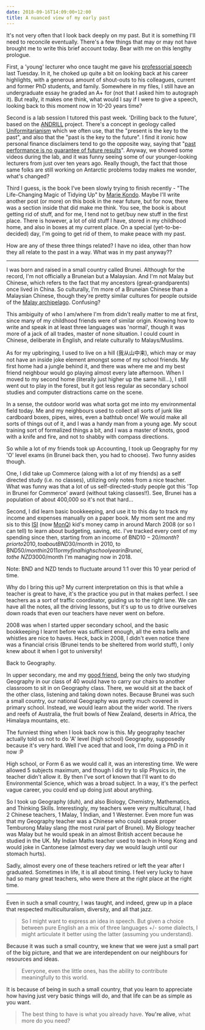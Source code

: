 ```yaml
---
date: 2018-09-16T14:09:00+12:00
title: A nuanced view of my early past
---
```


It's not very often that I look back deeply on my past.
But it is something I'll need to reconcile eventually.
There's a few things that may or may not have brought me to write this brief account today.
Bear with me on this lengthy prologue.

First, a 'young' lecturer who once taught me gave his [professorial speech](https://www.victoria.ac.nz/events/2018/09/glaciers-and-ice-sheets-in-a-changing-climate) last Tuesday.
In it, he choked up quite a bit on looking back at his career highlights, with a generous amount of shout-outs to his colleagues, current and former PhD students, and family.
Somewhere in my files, I still have an undergraduate essay he graded an A+ for (not that I asked him to autograph it).
But really, it makes one think, what would I say if I were to give a speech, looking back to this moment now in 10-20 years time?

Second is a lab session I tutored this past week.
'Drilling back to the future', based on the [ANDRILL](https://en.wikipedia.org/wiki/ANDRILL) project.
There's a concept in geology called [Uniformitarianism](https://en.wikipedia.org/wiki/Uniformitarianism) which we often use, that the "present is the key to the past", and also that the "past is the key to the future".
I find it ironic how personal finance disclaimers tend to go the opposite way, saying that "[past performance is no guarantee of future results](https://www.thesimpledollar.com/past-performance-is-not-a-guarantee-of-future-returns/)".
Anyway, we showed some videos during the lab, and it was funny seeing some of our younger-looking lecturers from just over ten years ago.
Really though, the fact that those same folks are still working on Antarctic problems today makes me wonder, what's changed?

Third I guess, is the book I've been slowly trying to finish recently - "The Life-Changing Magic of Tidying Up" by [Marie Kondo](https://en.wikipedia.org/wiki/Marie_Kondo).
Maybe I'll write another post (or more) on this book in the near future, but for now, there was a section inside that did make me think.
You see, the book is about getting rid of stuff, and for me, I tend not to get/buy new stuff in the first place.
There is however, a lot of old stuff I have, stored in my childhood home, and also in boxes at my current place.
On a special (yet-to-be-decided) day, I'm going to get rid of them, to make peace with my past.

How are any of these three things related?
I have no idea, other than how they all relate to the past in a way.
What was in my past anyway??

---

I was born and raised in a small country called Brunei.
Although for the record, I'm not officially a Bruneian but a Malaysian.
And I'm not Malay but Chinese, which refers to the fact that my ancestors (great-grandparents) once lived in China.
So culturally, I'm more of a Bruneian Chinese than a Malaysian Chinese, though they're pretty similar cultures for people outside of the [Malay archipelago](https://en.wikipedia.org/wiki/Malay_Archipelago).
Confusing?

This ambiguity of who I am/where I'm from didn't really matter to me at first, since many of my childhood friends were of similar origin.
Knowing how to write and speak in at least three languages was 'normal', though it was more of a jack of all trades, master of none situation.
I could count in Chinese, deliberate in English, and relate culturally to Malays/Muslims.

As for my upbringing, I used to live on a hill (我从山中来), which may or may not have an inside joke element amongst some of my school friends.
My first home had a jungle behind it, and there was where me and my best friend neighbour would go playing almost every late afternoon.
When I moved to my second home (literally just higher up the same hill...), I still went out to play in the forest, but it got less regular as secondary school studies and computer distractions came on the scene.

In a sense, the outdoor world was what sorta got me into my environmental field today.
Me and my neighbours used to collect all sorts of junk like cardboard boxes, pipes, wires, even a bathtub once!
We would make all sorts of things out of it, and I was a handy man from a young age.
My scout training sort of formalized things a bit, and I was a master of knots, good with a knife and fire, and not to shabby with compass directions.

So while a lot of my friends took up Accounting, I took up Geography for my 'O' level exams (in Brunei back then, you had to choose).
Two funny asides though.

One, I did take up Commerce (along with a lot of my friends) as a self directed study (i.e. no classes), utilizing only notes from a nice teacher.
What was funny was that a lot of us self-directed-study people got this 'Top in Brunei for Commerce' award (without taking classes!!).
See, Brunei has a population of about 400,000 so it's not that hard...

Second, I did learn basic bookkeeping, and use it to this day to track my income and expenses manually on a paper book.
My mom sent me and my sis to this [ISI](https://web.archive.org/web/*/isi2u.com.my) (now [MonQ](https://web.archive.org/web/*/http://monq.my/)) kid's money camp in around March 2008 (or so I can tell) to learn about budgeting, saving, etc.
I've tracked every cent of my spending since then, starting from an income of BND$10-20/month? prior to 2010, to about BND$30/month in 2010, to BND$50/month in 2011 or my final high school year in Brunei, to the ~NZD$3000/month I'm managing now in 2018.

Note: BND and NZD tends to fluctuate around 1:1 over this 10 year period of time.

Why do I bring this up?
My current interpretation on this is that while a teacher is great to have, it's the practice you put in that makes perfect.
I see teachers as a sort of traffic coordinator, guiding us to the right lane.
We can have all the notes, all the driving lessons, but it's up to us to drive ourselves down roads that even our teachers have never went on before.

2008 was when I started upper secondary school, and the basic bookkeeping I learnt before was sufficient enough, all the extra bells and whistles are nice to haves.
Heck, back in 2008, I didn't even notice there was a financial crisis (Brunei tends to be sheltered from world stuff), I only knew about it when I got to university!

Back to Geography.

In upper secondary, me and my [good friend](https://zieltranslation.wordpress.com/), being the only two studying Geography in our class of 40 would have to carry our chairs to another classroom to sit in on Geography class.
There, we would sit at the back of the other class, listening and taking down notes.
Because Brunei was such a small country, our national Geography was pretty much covered in primary school.
Instead, we would learn about the wider world.
The rivers and reefs of Australia, the fruit bowls of New Zealand, deserts in Africa, the Himalaya mountains, etc.

The funniest thing when I look back now is this.
My geography teacher actually told us not to do 'A' level (high school) Geography, supposedly because it's very hard.
Well I've aced that and look, I'm doing a PhD in it now :P

High school, or Form 6 as we would call it, was an interesting time.
We were allowed 5 subjects maximum, and though I did try to slip Physics in, the teacher didn't allow it.
By then I've sort of known that I'll want to do Environmental Science, which was a broad subject.
In a way, it's the perfect vague career, you could end up doing just about anything.

So I took up Geography (duh), and also Biology, Chemistry, Mathematics, and Thinking Skills.
Interestingly, my teachers were very multicultural, I had 2 Chinese teachers, 1 Malay, 1 Indian, and 1 Westerner.
Even more fun was that my Geography teacher was a Chinese who could speak proper Temburong Malay slang (the most rural part of Brunei).
My Biology teacher was Malay but he would speak in an almost British accent because he studied in the UK.
My Indian Maths teacher used to teach in Hong Kong and would joke in Cantonese (almost every day we would laugh until our stomach hurts).

Sadly, almost every one of these teachers retired or left the year after I graduated.
Sometimes in life, it is all about timing.
I feel very lucky to have had so many great teachers, who were there at the right place at the right time.

---

Even in such a small country, I was taught, and indeed, grew up in a place that respected multiculturalism, diversity, and all that jazz.

> So I might want to express an idea in speech.
> But given a choice between pure English an a mix of three languages +/- some dialects, I might articulate it better using the latter (assuming you understand).

Because it was such a small country, we knew that we were just a small part of the big picture, and that we are interdependent on our neighbours for resources and ideas.

> Everyone, even the little ones, has the ability to contribute meaningfully to this world.

It is because of being in such a small country, that you learn to appreciate how having just very basic things will do, and that life can be as simple as you want.

> The best thing to have is what you already have.
> **You're alive**, what more do you need?
